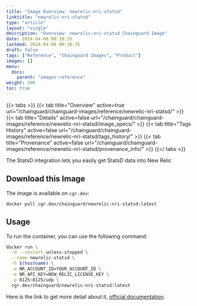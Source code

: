 ```yaml
---
title: "Image Overview: newrelic-nri-statsd"
linktitle: "newrelic-nri-statsd"
type: "article"
layout: "single"
description: "Overview: newrelic-nri-statsd Chainguard Image"
date: 2024-04-08 00:38:35
lastmod: 2024-04-08 00:38:35
draft: false
tags: ["Reference", "Chainguard Images", "Product"]
images: []
menu: 
  docs: 
    parent: "images-reference"
weight: 500
toc: true
---
```


{{< tabs >}}
{{< tab title="Overview" active=true url="/chainguard/chainguard-images/reference/newrelic-nri-statsd/" >}}
{{< tab title="Details" active=false url="/chainguard/chainguard-images/reference/newrelic-nri-statsd/image_specs/" >}}
{{< tab title="Tags History" active=false url="/chainguard/chainguard-images/reference/newrelic-nri-statsd/tags_history/" >}}
{{< tab title="Provenance" active=false url="/chainguard/chainguard-images/reference/newrelic-nri-statsd/provenance_info/" >}}
{{</ tabs >}}



<!--overview:start-->
The StatsD integration lets you easily get StatsD data into New Relic
<!--overview:end-->

<!--getting:start-->
## Download this Image
The image is available on `cgr.dev`:

```
docker pull cgr.dev/chainguard/newrelic-nri-statsd:latest
```
<!--getting:end-->

<!--body:start-->

## Usage

To run the container, you can use the following command:

```bash
docker run \
  -d --restart unless-stopped \
  --name newrelic-statsd \
  -h $(hostname) \
  -e NR_ACCOUNT_ID=YOUR_ACCOUNT_ID \
  -e NR_API_KEY=NEW_RELIC_LICENSE_KEY \
  -p 8125:8125/udp \
  cgr.dev/chainguard/newrelic-nri-statsd:latest
```

Here is the link to get more detail about it, [official documentation](https://docs.newrelic.com/docs/more-integrations/open-source-telemetry-integrations/statsd/statsd-monitoring-integration/).


<!--body:end-->

